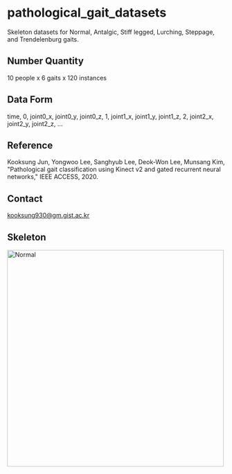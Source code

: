 # pathological_gait_datasets
Skeleton datasets for Normal, Antalgic, Stiff legged, Lurching, Steppage, and Trendelenburg gaits.

Number Quantity
-------------------
10 people x 6 gaits x 120 instances

Data Form
-------------------
time, 0, joint0_x, joint0_y, joint0_z, 1, joint1_x, joint1_y, joint1_z, 2, joint2_x, joint2_y, joint2_z, ...

Reference
-------------------
Kooksung Jun, Yongwoo Lee, Sanghyub Lee, Deok-Won Lee, Munsang Kim, "Pathological gait classification using Kinect v2 and gated recurrent neural networks," IEEE ACCESS, 2020.

Contact
-------------------
kooksung930@gm.gist.ac.kr

Skeleton
-------------------
<img width=500 src="https://user-images.githubusercontent.com/4926634/75979702-679c9d80-5f24-11ea-85dd-4931df5881ff.PNG" title="Normal">
